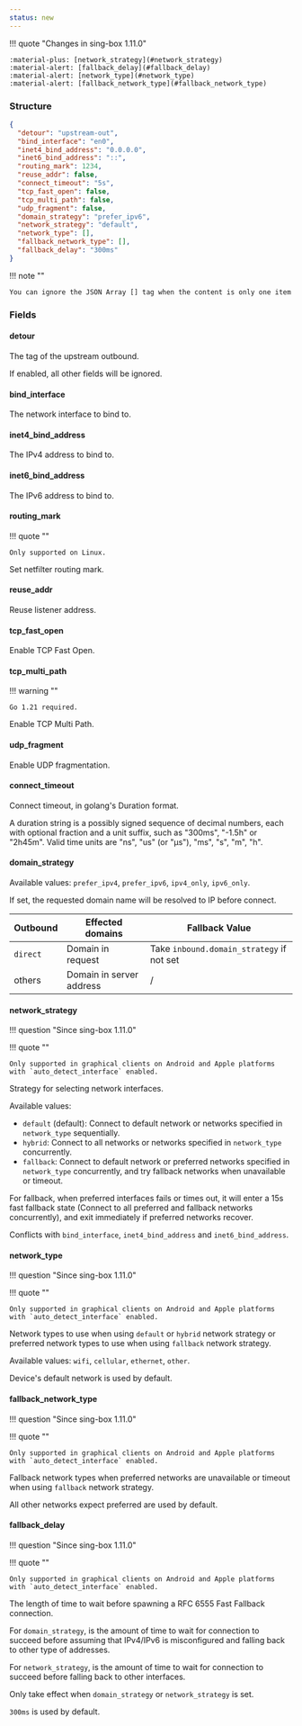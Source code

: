 ```yaml
---
status: new
---
```


!!! quote "Changes in sing-box 1.11.0"

    :material-plus: [network_strategy](#network_strategy)  
    :material-alert: [fallback_delay](#fallback_delay)  
    :material-alert: [network_type](#network_type)  
    :material-alert: [fallback_network_type](#fallback_network_type)

### Structure

```json
{
  "detour": "upstream-out",
  "bind_interface": "en0",
  "inet4_bind_address": "0.0.0.0",
  "inet6_bind_address": "::",
  "routing_mark": 1234,
  "reuse_addr": false,
  "connect_timeout": "5s",
  "tcp_fast_open": false,
  "tcp_multi_path": false,
  "udp_fragment": false,
  "domain_strategy": "prefer_ipv6",
  "network_strategy": "default",
  "network_type": [],
  "fallback_network_type": [],
  "fallback_delay": "300ms"
}
```

!!! note ""

    You can ignore the JSON Array [] tag when the content is only one item

### Fields

#### detour

The tag of the upstream outbound.

If enabled, all other fields will be ignored.

#### bind_interface

The network interface to bind to.

#### inet4_bind_address

The IPv4 address to bind to.

#### inet6_bind_address

The IPv6 address to bind to.

#### routing_mark

!!! quote ""

    Only supported on Linux.

Set netfilter routing mark.

#### reuse_addr

Reuse listener address.

#### tcp_fast_open

Enable TCP Fast Open.

#### tcp_multi_path

!!! warning ""

    Go 1.21 required.

Enable TCP Multi Path.

#### udp_fragment

Enable UDP fragmentation.

#### connect_timeout

Connect timeout, in golang's Duration format.

A duration string is a possibly signed sequence of
decimal numbers, each with optional fraction and a unit suffix,
such as "300ms", "-1.5h" or "2h45m".
Valid time units are "ns", "us" (or "µs"), "ms", "s", "m", "h".

#### domain_strategy

Available values: `prefer_ipv4`, `prefer_ipv6`, `ipv4_only`, `ipv6_only`.

If set, the requested domain name will be resolved to IP before connect.

| Outbound | Effected domains         | Fallback Value                            |
|----------|--------------------------|-------------------------------------------|
| `direct` | Domain in request        | Take `inbound.domain_strategy` if not set | 
| others   | Domain in server address | /                                         |

#### network_strategy

!!! question "Since sing-box 1.11.0"

!!! quote ""

    Only supported in graphical clients on Android and Apple platforms with `auto_detect_interface` enabled.

Strategy for selecting network interfaces.

Available values:

- `default` (default): Connect to default network or networks specified in `network_type` sequentially.
- `hybrid`: Connect to all networks or networks specified in `network_type` concurrently.
- `fallback`: Connect to default network or preferred networks specified in `network_type` concurrently, and try fallback networks when unavailable or timeout.

For fallback, when preferred interfaces fails or times out,
it will enter a 15s fast fallback state (Connect to all preferred and fallback networks concurrently),
and exit immediately if preferred networks recover.

Conflicts with `bind_interface`, `inet4_bind_address` and `inet6_bind_address`.

#### network_type

!!! question "Since sing-box 1.11.0"

!!! quote ""

    Only supported in graphical clients on Android and Apple platforms with `auto_detect_interface` enabled.

Network types to use when using `default` or `hybrid` network strategy or
preferred network types to use when using `fallback` network strategy.

Available values: `wifi`, `cellular`, `ethernet`, `other`.

Device's default network is used by default.

#### fallback_network_type

!!! question "Since sing-box 1.11.0"

!!! quote ""

    Only supported in graphical clients on Android and Apple platforms with `auto_detect_interface` enabled.

Fallback network types when preferred networks are unavailable or timeout when using `fallback` network strategy.

All other networks expect preferred are used by default.

#### fallback_delay

!!! question "Since sing-box 1.11.0"

!!! quote ""

    Only supported in graphical clients on Android and Apple platforms with `auto_detect_interface` enabled.

The length of time to wait before spawning a RFC 6555 Fast Fallback connection.

For `domain_strategy`, is the amount of time to wait for connection to succeed before assuming
that IPv4/IPv6 is misconfigured and falling back to other type of addresses.

For `network_strategy`, is the amount of time to wait for connection to succeed before falling
back to other interfaces.

Only take effect when `domain_strategy` or `network_strategy` is set.

`300ms` is used by default.
